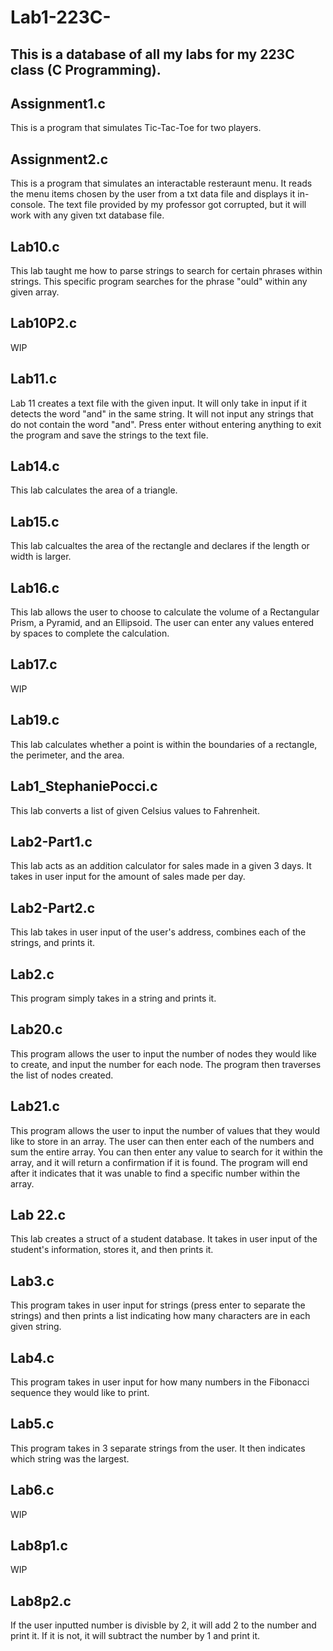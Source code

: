 # Lab1-223C-
## This is a database of all my labs for my 223C class (C Programming).

## Assignment1.c
This is a program that simulates Tic-Tac-Toe for two players.

## Assignment2.c
This is a program that simulates an interactable resteraunt menu. It reads the menu items chosen by the user from a txt data file and displays it in-console. The text file provided by my professor got corrupted, but it will work with any given txt database file.

## Lab10.c
This lab taught me how to parse strings to search for certain phrases within strings. This specific program searches for the phrase "ould" within any given array. 

## Lab10P2.c
WIP

## Lab11.c
Lab 11 creates a text file with the given input. It will only take in input if it detects the word "and" in the same string. It will not input any strings that do not contain the word "and". Press enter without entering anything to exit the program and save the strings to the text file. 

## Lab14.c 
This lab calculates the area of a triangle.

## Lab15.c
This lab calcualtes the area of the rectangle and declares if the length or width is larger. 

## Lab16.c
This lab allows the user to choose to calculate the volume of a Rectangular Prism, a Pyramid, and an Ellipsoid. The user can enter any values entered by spaces to complete the calculation. 

## Lab17.c
WIP

## Lab19.c 
This lab calculates whether a point is within the boundaries of a rectangle, the perimeter, and the area.

## Lab1_StephaniePocci.c
This lab converts a list of given Celsius values to Fahrenheit.

## Lab2-Part1.c
This lab acts as an addition calculator for sales made in a given 3 days. It takes in user input for the amount of sales made per day.

## Lab2-Part2.c
This lab takes in user input of the user's address, combines each of the strings, and prints it.

## Lab2.c
This program simply takes in a string and prints it.

## Lab20.c
This program allows the user to input the number of nodes they would like to create, and input the number for each node. The program then traverses the list of nodes created.

## Lab21.c
This program allows the user to input the number of values that they would like to store in an array. The user can then enter each of the numbers and sum the entire array. You can then enter any value to search for it within the array, and it will return a confirmation if it is found. The program will end after it indicates that it was unable to find a specific number within the array. 

## Lab 22.c
This lab creates a struct of a student database. It takes in user input of the student's information, stores it, and then prints it.

## Lab3.c 
This program takes in user input for strings (press enter to separate the strings) and then prints a list indicating how many characters are in each given string.

## Lab4.c
This program takes in user input for how many numbers in the Fibonacci sequence they would like to print.

## Lab5.c
This program takes in 3 separate strings from the user. It then indicates which string was the largest.

## Lab6.c
WIP

## Lab8p1.c
WIP

## Lab8p2.c
If the user inputted number is divisble by 2, it will add 2 to the number and print it. If it is not, it will subtract the number by 1 and print it. 
